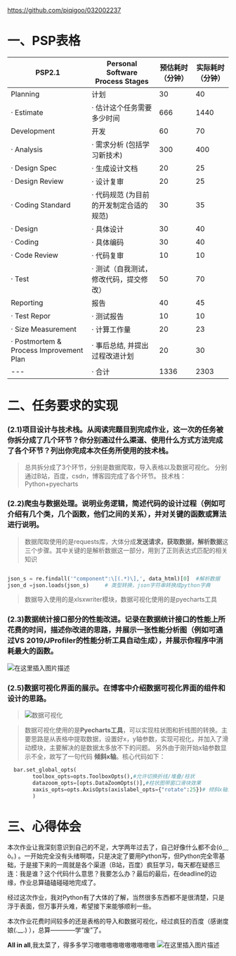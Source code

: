 ﻿
https://github.com/piqigoo/032002237

# 一、PSP表格
PSP2.1 |  Personal Software Process Stages	 | 预估耗时（分钟） | 实际耗时（分钟）
-------- | ------------- | ------------- | ------------- | 
Planning|	计划	 |30	| 40
· Estimate|		· 估计这个任务需要多少时间|		 666	 |	1440
Development|		开发|		 60	|	 70
· Analysis|		· 需求分析 (包括学习新技术)	|	 300	 |	400
· Design Spec|		· 生成设计文档	|	 20	|	 25
· Design Review	|	· 设计复审|		 20	|	 25
· Coding Standard|		· 代码规范 (为目前的开发制定合适的规范)	 |	30	|	 35
· Design	|	· 具体设计|		 30	|	 40
· Coding	|	· 具体编码	|	 30|		 40
· Code Review|		· 代码复审	|	 10	|	 10
· Test|		· 测试（自我测试，修改代码，提交修改）	 |	50	|	 70
Reporting|		报告	 |	40	|	 45
· Test Repor|		· 测试报告	|	 10|		 10
· Size Measurement	|	· 计算工作量	|	 20	 |	23
· Postmortem & Process Improvement Plan|	· 事后总结, 并提出过程改进计划	|	 20	|	 30
--- |	· 合计	|	 1336|		 2303
# 二、任务要求的实现
### (2.1)项目设计与技术栈。从阅读完题目到完成作业，这一次的任务被你拆分成了几个环节？你分别通过什么渠道、使用什么方式方法完成了各个环节？列出你完成本次任务所使用的技术栈。


>总共拆分成了3个环节，分别是数据爬取，导入表格以及数据可视化。
>分别通过B站，百度，csdn，博客园完成了各个环节。
>技术栈：Python+pyecharts


### (2.2)爬虫与数据处理。说明业务逻辑，简述代码的设计过程（例如可介绍有几个类，几个函数，他们之间的关系），并对关键的函数或算法进行说明。
>数据爬取使用的是requests库，大体分成**发送请求，获取数据，解析数据**这三个步骤。其中关键的是解析数据这一部分，用到了正则表达式匹配的相关知识

```python

json_s = re.findall('"component":\[(.*)\],', data_html)[0]  #解析数据
json_d =json.loads(json_s)     # 类型转换，json字符串转换成python字典
```
>数据导入使用的是xlsxwriter模块，数据可视化使用的是pyecharts工具
### (2.3)数据统计接口部分的性能改进。记录在数据统计接口的性能上所花费的时间，描述你改进的思路，并展示一张性能分析图（例如可通过VS 2019/JProfiler的性能分析工具自动生成），并展示你程序中消耗最大的函数。
![在这里插入图片描述](https://img-blog.csdnimg.cn/090ead2766504a329c81c7cb365c56f5.png#pic_center)


### (2.5)数据可视化界面的展示。在博客中介绍数据可视化界面的组件和设计的思路。
>![数据可视化](https://img-blog.csdnimg.cn/79231c51179a4289b7ec78fbc0cd55dd.png)

>数据可视化使用的是**Pyecharts工具**，可以实现柱状图和折线图的转换。主要思路是从表格中提取数据，设置好x，y轴参数，实现可视化，并加入了滑动模块，主要解决的是数据太多放不下的问题。
>另外由于刚开始x轴参数显示不全，故写了一句代码 **倾斜x轴**。核心代码如下：

```python
  bar.set_global_opts(
        toolbox_opts=opts.ToolboxOpts(),#允许切换折线/堆叠/柱状
        datazoom_opts=[opts.DataZoomOpts()],#柱状图带窗口滑块效果
        xaxis_opts=opts.AxisOpts(axislabel_opts={"rotate":25})# 倾斜x轴，解决显示不全的问题
        )
```


# 三、心得体会
本次作业让我深刻意识到自己的不足，大学两年过去了，自己好像什么都不会(ó﹏ò｡) 。一开始完全没有头绪啊喂，只是决定了要用Python写，但Python完全零基础，于是接下来的一周就是各个渠道（B站，百度）疯狂学习，每天都在疑惑三连：我是谁？这个代码什么意思？我要怎么办？最后的最后，在deadline的边缘，作业总算磕磕碰碰地完成了。

经过这次作业，我对Python有了大体的了解，当然很多东西都不是很清楚，只是浮于表面，但万事开头难，希望接下来能够顺利一些。

本次作业花费时间较多的还是表格的导入和数据可视化，经过疯狂的百度（感谢度娘(.__.)  ），总算————学“废”了。

**All in all**,我太菜了，得多多学习嗷嗷嗷嗷嗷嗷嗷嗷嗷嗷
![在这里插入图片描述](https://img-blog.csdnimg.cn/4c3e54fba1c64e0e9676b2aad84e898a.png#pic_center)




